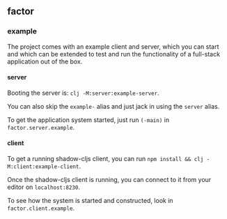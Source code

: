 ## factor

### example

The project comes with an example client and server, which you can start and which can be extended to test and run the functionality of a full-stack application out of the box.

#### server

Booting the server is: `clj -M:server:example-server`.

You can also skip the `example-` alias and just jack in using the `server` alias.

To get the application system started, just run `(-main)` in `factor.server.example`.

#### client

To get a running shadow-cljs client, you can run `npm install && clj -M:client:example-client`.

Once the shadow-cljs client is running, you can connect to it from your editor on `localhost:8230`.

To see how the system is started and constructed, look in `factor.client.example`.